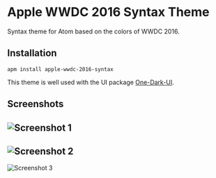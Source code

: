 # Apple WWDC 2016 Syntax Theme

Syntax theme for Atom based on the colors of WWDC 2016.

## Installation

`apm install apple-wwdc-2016-syntax`

This theme is well used with the UI package [One-Dark-UI](https://github.com/atom/one-dark-ui).

## Screenshots
![Screenshot 1](https://dl.dropboxusercontent.com/s/hqkvkvp9mxtpv2e/syntax-1.png)
---
![Screenshot 2](https://dl.dropboxusercontent.com/s/1wu5dlz779n3rzo/syntax-2.png)
---
![Screenshot 3](https://dl.dropboxusercontent.com/s/py9oewkxwzfwyj9/syntax-3.png)

